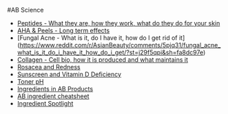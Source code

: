 #AB Science

* [Peptides - What they are, how they work, what do they do for your skin](http://bit.ly/2pFT5hQ)
* [AHA & Peels - Long term effects](http://bit.ly/2pxMtUp)
* [Fungal Acne - What is it, do I have it, how do I get rid of it] (https://www.reddit.com/r/AsianBeauty/comments/5pjq31/fungal_acne_what_is_it_do_i_have_it_how_do_i_get/?st=j29f5qpi&sh=fa8dc97e)
* [Collagen - Cell bio, how it is produced and what maintains it](https://www.reddit.com/r/AsianBeauty/comments/5sva6b/discussion_the_science_and_cell_biology_of/?st=j29f5qmc&sh=4fa5c30e)
* [Rosacea and Redness](http://www.reddit.com/r/AsianBeauty/comments/2hfudg/the_more_you_know_rosacea_and_redness/)
* [Sunscreen and Vitamin D Deficiency](https://www.reddit.com/r/AsianBeauty/comments/67ig8d/psa_sunscreen_and_vitamin_d_deficiency_health/?st=j224gpwx&sh=fd5a65b8)
* [Toner pH](http://bit.ly/2oJ3zfl)
* [Ingredients in AB Products](http://bit.ly/2p1qwNa)
* [AB ingredient cheatsheet](https://www.reddit.com/r/AsianBeauty/comments/2n87f4/here_is_an_asian_skincare_ingredients_cheat_sheet/?st=j1xtucnh&sh=260b1b00)
* [Ingredient Spotlight](http://bit.ly/1VYV8Z1)
